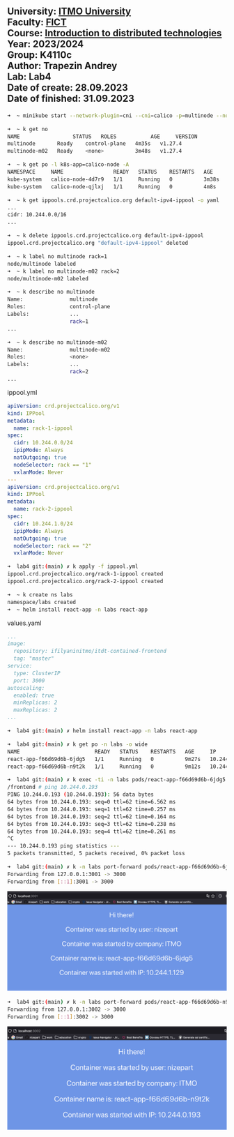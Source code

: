 University: [ITMO University](https://itmo.ru/ru/)  
Faculty: [FICT](https://fict.itmo.ru)  
Course: [Introduction to distributed technologies](https://github.com/itmo-ict-faculty/introduction-to-distributed-technologies)  
Year: 2023/2024  
Group: K4110c  
Author: Trapezin Andrey  
Lab: Lab4  
Date of create: 28.09.2023  
Date of finished: 31.09.2023
---

```bash
➜  ~ minikube start --network-plugin=cni --cni=calico -p=multinode --nodes 2
```

```bash
➜  ~ k get no
NAME                 STATUS   ROLES           AGE     VERSION
multinode       Ready    control-plane   4m35s   v1.27.4
multinode-m02   Ready    <none>          3m48s   v1.27.4
```

```bash
➜  ~ k get po -l k8s-app=calico-node -A
NAMESPACE     NAME                READY   STATUS    RESTARTS   AGE
kube-system   calico-node-4d7r9   1/1     Running   0          3m38s
kube-system   calico-node-qjlxj   1/1     Running   0          4m8s
```

```bash
➜  ~ k get ippools.crd.projectcalico.org default-ipv4-ippool -o yaml
...
cidr: 10.244.0.0/16
...
```

```bash
➜  ~ k delete ippools.crd.projectcalico.org default-ipv4-ippool
ippool.crd.projectcalico.org "default-ipv4-ippool" deleted
```

```bash
➜  ~ k label no multinode rack=1
node/multinode labeled
➜  ~ k label no multinode-m02 rack=2
node/multinode-m02 labeled
```

```bash
➜  ~ k describe no multinode
Name:               multinode
Roles:              control-plane
Labels:             ...
                    rack=1
...
```

```bash
➜  ~ k describe no multinode-m02
Name:               multinode-m02
Roles:              <none>
Labels:             ...
                    rack=2
...
```

ippool.yml
```yaml
apiVersion: crd.projectcalico.org/v1
kind: IPPool
metadata:
  name: rack-1-ippool
spec:
  cidr: 10.244.0.0/24
  ipipMode: Always
  natOutgoing: true
  nodeSelector: rack == "1"
  vxlanMode: Never
---
apiVersion: crd.projectcalico.org/v1
kind: IPPool
metadata:
  name: rack-2-ippool
spec:
  cidr: 10.244.1.0/24
  ipipMode: Always
  natOutgoing: true
  nodeSelector: rack == "2"
  vxlanMode: Never
```

```bash
➜  lab4 git:(main) ✗ k apply -f ippool.yml
ippool.crd.projectcalico.org/rack-1-ippool created
ippool.crd.projectcalico.org/rack-2-ippool created
```

```bash
➜  ~ k create ns labs
namespace/labs created
➜  ~ helm install react-app -n labs react-app
```

values.yaml
```yaml
...
image:
  repository: ifilyaninitmo/itdt-contained-frontend
  tag: "master"
service:
  type: ClusterIP
  port: 3000
autoscaling:
  enabled: true
  minReplicas: 2
  maxReplicas: 2
...
```

```bash
➜  lab4 git:(main) ✗ helm install react-app -n labs react-app
```

```bash
➜  lab4 git:(main) ✗ k get po -n labs -o wide
NAME                        READY   STATUS    RESTARTS   AGE     IP             NODE            NOMINATED NODE   READINESS GATES
react-app-f66d69d6b-6jdg5   1/1     Running   0          9m27s   10.244.1.129   multinode-m02   <none>           <none>
react-app-f66d69d6b-n9t2k   1/1     Running   0          9m12s   10.244.0.193   multinode       <none>           <none>
```

```bash
➜  lab4 git:(main) ✗ k exec -ti -n labs pods/react-app-f66d69d6b-6jdg5 -- sh
/frontend # ping 10.244.0.193
PING 10.244.0.193 (10.244.0.193): 56 data bytes
64 bytes from 10.244.0.193: seq=0 ttl=62 time=6.562 ms
64 bytes from 10.244.0.193: seq=1 ttl=62 time=0.257 ms
64 bytes from 10.244.0.193: seq=2 ttl=62 time=0.164 ms
64 bytes from 10.244.0.193: seq=3 ttl=62 time=0.238 ms
64 bytes from 10.244.0.193: seq=4 ttl=62 time=0.261 ms
^C
--- 10.244.0.193 ping statistics ---
5 packets transmitted, 5 packets received, 0% packet loss
```

```bash
➜  lab4 git:(main) ✗ k -n labs port-forward pods/react-app-f66d69d6b-6jdg5 3001:3000
Forwarding from 127.0.0.1:3001 -> 3000
Forwarding from [::1]:3001 -> 3000
```

![rack-1.png](screenshots%2Frack-1.png)

```bash
➜  lab4 git:(main) ✗ k -n labs port-forward pods/react-app-f66d69d6b-n9t2k 3002:3000
Forwarding from 127.0.0.1:3002 -> 3000
Forwarding from [::1]:3002 -> 3000
```

![rack-2.png](screenshots%2Frack-2.png)
